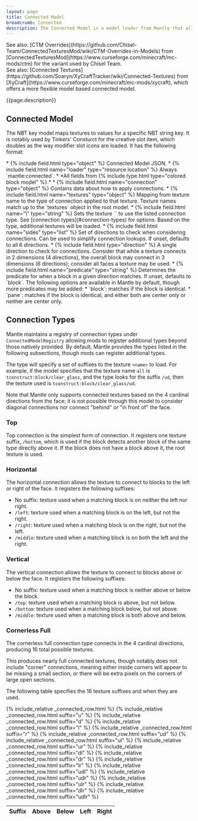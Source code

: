 ```yaml
---
layout: page
title: Connected Model
breadcrumb: Connected
description: The Connected Model is a model loader from Mantle that allows a block to dynamically change it textures based on a neighboring block of the same kind. This acts as a form of low tech connected textures mapping.
---
```

<div class="hatnote" markdown=1>
See also: [CTM Overrides](https://github.com/Chisel-Team/ConnectedTexturesMod/wiki/CTM-Overrides-in-Models) from [ConnectedTexturesMod](https://www.curseforge.com/minecraft/mc-mods/ctm) for the variant used by Chisel Team.
</div>
<div class="hatnote" markdown=1>
See also: [Connected Textures](https://github.com/Soaryn/XyCraftTracker/wiki/Connected-Textures) from [XyCraft](https://www.curseforge.com/minecraft/mc-mods/xycraft), which offers a more flexible model based connected model.
</div>

{{page.description}}

## Connected Model

The NBT key model maps textures to values for a specific NBT string key. It is notably used by Tinkers' Consturct for the creative slot item, which doubles as the way modifier slot icons are loaded. It has the following format:

<div class="treeview" markdown=1>
* {% include field.html type="object" %} Connected Model JSON.
    * {% include field.html name="loader" type="resource location" %} Always `mantle:connected`.
    * *All fields from {% include type.html type="colored block model" %}.*
    * {% include field.html name="connection" type="object" %} Contains data about how to apply connections.
        * {% include field.html name="textures" type="object" %} Mapping from texture name to the type of connection applied to that texture. Texture names match up to the `textures` object in the root model.
            * {% include field.html name="\<name\>" type="string" %} Sets the texture `<name>` to use the listed connection type. See [connection types](#connection-types) for options. Based on the type, additional textures will be loaded. 
    * {% include field.html name="sides" type="list" %} Set of directions to check when considering connections. Can be used to simplify connection lookups. If unset, defaults to all 6 directions.
        * {% include field.html  type="direction" %} A single direction to check for connections. Consider that while a texture connects in 2 dimensions (4 directions), the overall block may connect in 3 dimensions (6 directions); consider all faces a texture may be used.
    * {% include field.html name="predicate" type="string" %} Determines the predicate for when a block in a given direction matches. If unset, defaults to `block`. The following options are available in Mantle by default, though more predicates may be added:
        * `block`: matches if the block is identical.
        * `pane`: matches if the block is identical, and either both are center only or neither are center only.
</div>

## Connection Types

Mantle maintains a registry of connection types under `ConnectedModelRegistry` allowing mods to register additional types beyond those natively provided. By default, Mantle provides the types listed in the following subsections, though mods can register additional types.

The type will specify a set of suffixes to the texture `<name>` to load. For example, if the model specifies that the texture name `all` is `tconstruct:block/clear_glass`, and the type looks for the suffix `/ud`, then the texture used is `tconstruct:block/clear_glass/ud`.

Note that Mantle only supports connected textures based on the 4 cardinal directions from the face; it is not possible through this model to consider diagonal connections nor connect "behind" or "in front of" the face.

### Top

Top connection is the simplest form of connection. It registers one texture suffix, `/bottom`, which is used if the block detects another block of the same type directly above it. If the block does not have a block above it, the root texture is used.

### Horizontal

The horizontal connection allows the texture to connect to blocks to the left or right of the face. It registers the following suffixes:

* No suffix: texture used when a matching block is on neither the left nor right.
* `/left`: texture used when a matching block is on the left, but not the right.
* `/right`: texture used when a matching block is on the right, but not the left.
* `/middle`: texture used when a matching block is on both the left and the right.

### Vertical

The vertical connection allows the texture to connect to blocks above or below the face. It registers the following suffixes:

* No suffix: texture used when a matching block is neither above or below the block.
* `/top`: texture used when a matching block is above, but not below.
* `/bottom`: texture used when a matching block below, but not above.
* `/middle`: texture used when a matching block is both above and below.

### Cornerless Full

The cornerless full connection type connects in the 4 cardinal directions, producing 16 total possible textures.

This produces nearly full connected textures, though notably does not include "corner" connections, meaning either inside corners will appear to be missing a small section, or there will be extra pixels on the corners of large open sections. 

The following table specifies the 16 texture suffixes and when they are used.

<table class="connected-table">
    <thead><tr>
        <th>Suffix</th>
        <th>Above</th>
        <th>Below</th>
        <th>Left</th>
        <th>Right</th>
    </tr></thead>
    <tbody>
        {% include_relative _connected_row.html %}
        {% include_relative _connected_row.html suffix="u"    %}
        {% include_relative _connected_row.html suffix="d"    %}
        {% include_relative _connected_row.html suffix="l"    %}
        {% include_relative _connected_row.html suffix="r"    %}
        {% include_relative _connected_row.html suffix="ud"   %}
        {% include_relative _connected_row.html suffix="ul"   %}
        {% include_relative _connected_row.html suffix="ur"   %}
        {% include_relative _connected_row.html suffix="dl"   %}
        {% include_relative _connected_row.html suffix="dr"   %}
        {% include_relative _connected_row.html suffix="lr"   %}
        {% include_relative _connected_row.html suffix="udl"  %}
        {% include_relative _connected_row.html suffix="udr"  %}
        {% include_relative _connected_row.html suffix="ulr"  %}
        {% include_relative _connected_row.html suffix="dlr"  %}
        {% include_relative _connected_row.html suffix="udlr" %}
    </tbody>
</table>